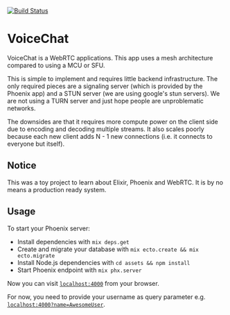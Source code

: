 [![Build Status](https://travis-ci.org/langep/VoiceChat.svg?branch=master)](https://travis-ci.org/langep/VoiceChat)

# VoiceChat

VoiceChat is a WebRTC applications. This app uses a mesh architecture compared to using a MCU or SFU. 

This is simple to implement and requires little backend infrastructure. The only required pieces are a signaling server (which is provided by the Phoenix app) and a STUN server (we are using google's stun servers). We are not using a TURN server and just hope people are unproblematic networks.

The downsides are that it requires more compute power on the client side due to encoding and decoding multiple streams. It also scales poorly because each new client adds N - 1 new connections (i.e. it connects to everyone but itself).

## Notice

This was a toy project to learn about Elixir, Phoenix and WebRTC. It is by no means a production ready system.

## Usage

To start your Phoenix server:

  * Install dependencies with `mix deps.get`
  * Create and migrate your database with `mix ecto.create && mix ecto.migrate`
  * Install Node.js dependencies with `cd assets && npm install`
  * Start Phoenix endpoint with `mix phx.server`

Now you can visit [`localhost:4000`](http://localhost:4000) from your browser.

For now, you need to provide your username as query parameter e.g. 
[`localhost:4000?name=AwesomeUser`](http://localhost:4000?name=AwesomeUser).
